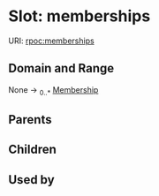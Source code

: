 
# Slot: memberships




URI: [rpoc:memberships](https://pub.tech/schema/rpoc/memberships)


## Domain and Range

None &#8594;  <sub>0..\*</sub> [Membership](Membership.md)

## Parents


## Children


## Used by

